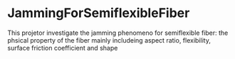 # JammingForSemiflexibleFiber
This projetor investigate the jamming phenomeno for semiflexible fiber:  the phsical property of the fiber mainly includeing aspect ratio, flexibility, surface friction coefficient and shape 
